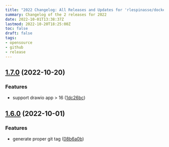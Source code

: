 ```yaml
---
title: "2022 Changelog: All Releases and Updates for 'rlespinasse/docker-drawio-desktop-headless'"
summary: Changelog of the 2 releases for 2022
date: 2022-10-01T13:38:37Z
lastmod: 2022-10-20T18:25:00Z
toc: false
draft: false
tags:
- opensource
- github
- release
---
```

## [1.7.0](https://github.com/rlespinasse/docker-drawio-desktop-headless/compare/v1.6.0...v1.7.0) (2022-10-20)


### Features

* support drawio app > 16 ([1dc26bc](https://github.com/rlespinasse/docker-drawio-desktop-headless/commit/1dc26bc6d8de1d85ff37220486a2d95e8b93f2f1))



## [1.6.0](https://github.com/rlespinasse/docker-drawio-desktop-headless/compare/v1.5.0...v1.6.0) (2022-10-01)


### Features

* generate proper git tag ([08b6a0b](https://github.com/rlespinasse/docker-drawio-desktop-headless/commit/08b6a0b8de52336f46904c408e49ba0ccfe66473))



